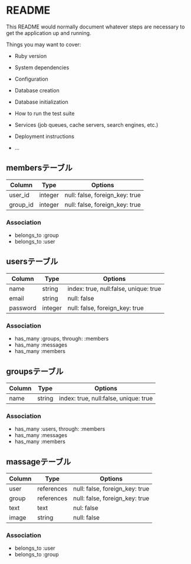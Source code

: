 # README

This README would normally document whatever steps are necessary to get the
application up and running.

Things you may want to cover:

* Ruby version

* System dependencies

* Configuration

* Database creation

* Database initialization

* How to run the test suite

* Services (job queues, cache servers, search engines, etc.)

* Deployment instructions

* ...

## membersテーブル

|Column|Type|Options|
|------|----|-------|
|user_id|integer|null: false, foreign_key: true|
|group_id|integer|null: false, foreign_key: true|

### Association
- belongs_to :group
- belongs_to :user

## usersテーブル

|Column|Type|Options|
|------|----|-------|
|name|string|index: true, null:false, unique: true|
|email|string|null: false|
|password|integer|null: false, foreign_key: true|


### Association
- has_many :groups, through: :members
- has_many :messages
- has_many :members


## groupsテーブル

|Column|Type|Options|
|------|----|-------|
|name|string|index: true, null:false, unique: true|


### Association
- has_many :users, through: :members
- has_many :messages
- has_many :members


## massageテーブル

|Column|Type|Options|
|------|----|-------|
|user|references|null: false, foreign_key: true|
|group|references|null: false, foreign_key: true|
|text|text|nul: false|
|image|string|null: false|


### Association
- belongs_to :user
- belongs_to :group

